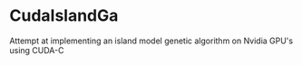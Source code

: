 CudaIslandGa
============

Attempt at implementing an island model genetic algorithm on Nvidia GPU's using CUDA-C
